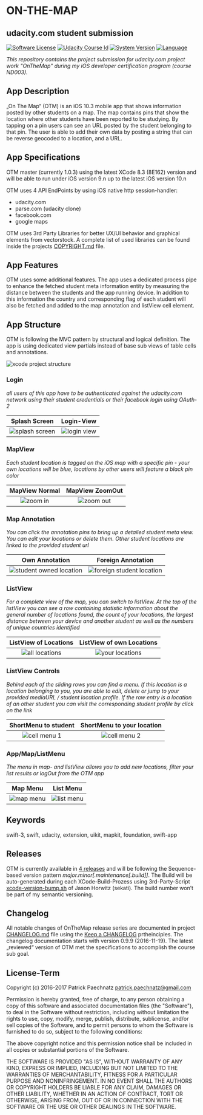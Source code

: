 # ON-THE-MAP
## udacity.com student submission

[![Software License](https://img.shields.io/badge/license-MIT-brightgreen.svg)](LICENSE)
[![Udacity Course Id](https://img.shields.io/badge/course-ND003-37C6EE.svg)](COURSE)
[![System Version](https://img.shields.io/badge/version-1.0.2-blue.svg)](VERSION)
[![Language](https://img.shields.io/badge/swift-3.0-orange.svg)](http://swift.org)

*This repository contains the project submission for udacity.com project work  "OnTheMap" during my iOS developer certification program (course ND003).*

## App Description

„On The Map“ (OTM) is an iOS 10.3 mobile app that shows information posted by other students on a map. The map contains pins that show the location where other students have been reported to be studying. By tapping on a pin users can see an URL posted by the student belonging to that pin. The user is able to add their own data by posting a string that can be reverse geocoded to a location, and a URL.

## App Specifications

OTM master (currently 1.0.3) using the latest XCode 8.3 (8E162) version and will be able to run under iOS version 9.n up to the latest iOS version 10.n
 
OTM uses 4 API EndPoints by using iOS native http session-handler:

- udacity.com
- parse.com (udacity clone)
- facebook.com
- google maps

OTM uses 3rd Party Libraries for better UX/UI behavior and graphical elements from vectorstock. A complete list of used libraries can be found inside the projects [COPYRIGHT.md](COPYRIGHT.md) file.

## App Features

OTM uses some additional features. The app uses a dedicated process pipe to enhance the fetched student meta information entity by measuring the distance between the students and the app running device. In addition to this information the country and corresponding flag of each student will also be fetched and added to the map annotation and listView cell element.

## App Structure

OTM is following the MVC pattern by structural and logical definition. The app is using dedicated view partials instead of base sub views of table cells and annotations.

![xcode project structure](github/media/otm_app_structure_v1.png) 

### Login
*all users of this app have to be authenticated against the udacity.com network using their student credentials or their facebook login using OAuth-2*

Splash Screen             |  Login-View
:-------------------------:|:-------------------------:
![splash screen](github/media/otm_splash_01.png)  |  ![login view](github/media/otm_login_01.png)

### MapView
*Each student location is tagged on the iOS map with a specific pin - your own locations will be blue, locations by other users will feature a black pin color*

MapView Normal             |  MapView ZoomOut
:-------------------------:|:-------------------------:
![zoom in](github/media/otm_map_01.png)  |  ![zoom out](github/media/otm_map_01_zo.jpg)

### Map Annotation
*You can click the annotation pins to bring up a detailed student meta view. You can edit your locations or delete them. Other student locations are linked to the provided student url*

Own Annotation             |  Foreign Annotation
:-------------------------:|:-------------------------:
![student owned location](github/media/otm_map_01_detail.png)  |  ![foreign student location](github/media/otm_map_02.png)

### ListView
*For a complete view of the map, you can switch to listView. At the top of the listView you can see a row containing statistic information about the general number of locations found, the count of your locations, the largest distance between your device and another student as well as the numbers of unique countries identified*

ListView of Locations             |  ListView of own Locations
:-------------------------:|:-------------------------:
![all locations](github/media/otm_list_01.png)  |  ![your locations](github/media/otm_list_02.png)

### ListView Controls
*Behind each of the sliding rows you can find a menu. If this location is a location belonging to you, you are able to edit, delete or jump to your provided mediaURL / student location profile. If the row entry is a location of  an other student you can visit the corresponding student profile by click on the link*

ShortMenu to student             |  ShortMenu to your location
:-------------------------:|:-------------------------:
![cell menu 1](github/media/otm_list_01_m2_v2.png)  |  ![cell menu 2](github/media/otm_list_01_m1_v2.png)

### App/Map/ListMenu
*The menu in map- and listView allows you to add new locations, filter your list results or logOut from the OTM app*

Map Menu             |  List Menu
:-------------------------:|:-------------------------:
![map menu](github/media/otm_map_01_menu_v2.png)  |  ![list menu](github/media/otm_list_01_menu_v2.png)

## Keywords

swift-3, swift, udacity, extension, uikit, mapkit, foundation, swift-app

## Releases

OTM is currently available in [4 releases](https://github.com/paterik/udacity-ios-on-the-map/releases) and will be following the Sequence-based version pattern _major.minor[.maintenance[.build]]_. The Build will be auto-generated during each XCode-Build-Prozess using 3rd-Party-Script [xcode-version-bump.sh](https://gist.github.com/sekati/3172554) of Jason Horwitz (sekati). The build number won’t be part of my semantic versioning. 

## Changelog

All notable changes of OnTheMap release series are documented in project [CHANGELOG.md](CHANGELOG.md) file using the [Keep a CHANGELOG](http://keepachangelog.com/) prtheinciples. The changelog documentation starts with version 0.9.9 (2016-11-19). The latest „reviewed“ version of OTM met the specifications to accomplish the course sub goal. 

## License-Term

Copyright (c) 2016-2017 Patrick Paechnatz <patrick.paechnatz@gmail.com>
                                                                           
Permission is hereby granted,  free of charge,  to any  person obtaining a  copy of this software and associated documentation files (the "Software"), to deal in the Software without restriction,  including without limitation the rights to use,  copy, modify, merge, publish,  distribute, sublicense, and/or sell copies  of the  Software,  and to permit  persons to whom  the Software is furnished to do so, subject to the following conditions:       
                                                                           
The above copyright notice and this permission notice shall be included in all copies or substantial portions of the Software.
                                                                           
THE SOFTWARE IS PROVIDED "AS IS", WITHOUT WARRANTY OF ANY KIND, EXPRESS OR IMPLIED, INCLUDING  BUT NOT  LIMITED TO THE WARRANTIES OF MERCHANTABILITY, FITNESS FOR A PARTICULAR  PURPOSE AND  NONINFRINGEMENT.  IN NO EVENT SHALL THE AUTHORS OR COPYRIGHT HOLDERS BE LIABLE FOR ANY CLAIM, DAMAGES OR OTHER LIABILITY,  WHETHER IN AN ACTION OF CONTRACT,  TORT OR OTHERWISE,  ARISING FROM,  OUT OF  OR IN CONNECTION  WITH THE  SOFTWARE  OR THE  USE OR  OTHER DEALINGS IN THE SOFTWARE.